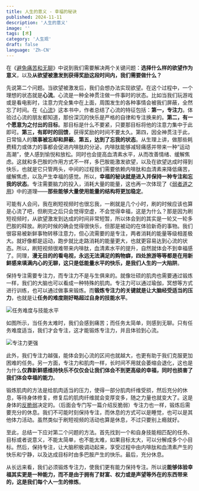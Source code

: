 ```yaml
---
title: 人生的意义 - 幸福的秘诀
published: 2024-11-11
description: '人生的意义'
image: ''
tags: [术]
category: '人生观'
draft: false
language: 'Zh-CN'
---
```

在《[避免痛苦和无聊](https://mp.weixin.qq.com/s/besZFhv5sw11FG7bLsUh-A)》中说到我们需要解决两个关键问题：**选择什么样的欲望作为意义**，以及**从欲望被激发到获得奖励这段时间内，我们需要做什么？**

先说第二个问题。当欲望被激发后，我们会想办法实现欲望。在这个过程中，一个理想的状态就是**心流**。心流是一种全神贯注做一件事时的状态。比如当我们玩游戏或是看电影时，注意力完全集中在上面，周围发生的各种事情会被我们屏蔽，全然忘了时间。在《[心流](https://book.douban.com/subject/27186106/)》这本书中，作者总结了心流的特征包括：**第一，专注力**。体验过心流的朋友都知道，那份深沉的快乐是严格的自律和专注换来的。**第二，有一个愿意为之付出的目标**。那目标是什么不要紧，只要那目标将他的注意力集中于此即可。**第三，有即时的回馈**，获得奖励的时间不要太久。第四，因全神贯注于此，日常恼人的**琐事被忘却和屏蔽**。**第五，达到了忘我的状态**。从生理上讲，做那些耗费精力或体力的事都会促进内啡肽的分泌，内啡肽能够减轻痛感并带来一种“运动高潮”，使人感到愉悦和放松。同时也会提高血清素水平，从而改善情绪、缓解焦虑。这就和多巴胺的作用方式不一样，多巴胺能激发欲望，以及在欲望达成时得到快乐，也就是它只管两头，中间的过程我们需要依赖内啡肽和血清素来降低痛苦，缓解焦虑，以及产生幸福的感觉。所以，**幸福的秘诀就是进入并保持一种专注和忘我的状态**。专注需要脑力的投入，消耗大量的能量，这也再一次体现了《[弱者道之用](https://mp.weixin.qq.com/s/BXkKHfHUKNlI5YocdefxCA)》中的道理——**那些能够大量使用能量的结构将更加稳定**。

可能有人会问，我在刷短视频时也很忘我，一刷就是几个小时，刷的时候应该也算是心流了吧，但刷完之后只会觉得空虚，不会觉得幸福，这是为什么？那是因为刷短视频时，从欲望激发到达成的时间非常短暂，所以体会到的其实是一轮又一轮多巴胺的释放。刷的时候的确会觉得很快乐，但那是被动的在体验新奇的事物。我们很容易被新鲜事物转移注意力，但心流需要的是专注，两者消耗的能量等级相差极大。就好像都是运动，跑步就比走路消耗的能量更大，也就更容易达到心流的状态。所以，刷短视频很难带来内啡肽，血清素水平的提升，自然就体会不到幸福感了。同理，**漫无目的的看电视，永远无法满足的购物癖，四处旅游等等都是在用新鲜感来填满内心的无聊，这只是低能量水平的快乐，是我们人生的一大陷阱**。

保持专注需要专注力，而专注力不是与生俱来的。就像壮硕的肌肉也需要通过锻炼一样，我们的大脑也可以看成一种特殊的肌肉。专注力可以通过瑜伽，冥想等方式进行训练，也可以通过做事来锻炼。而**锻炼专注力的关键就是让大脑经受适当的压力**，也就是让**任务的难度刚好略超过自身的技能水平**。

![任务难度与技能水平](https://mmbiz.qpic.cn/mmbiz_png/XuQ1YfIuXuzVUFSlzOMdAsiavJyhXSXCvpAOkyDv67q5wOwFdlxstqmEd5jhI8eMd5DrzhVAaUXgDELpOXmRSCg/640?wx_fmt=png&from=appmsg&tp=webp&wxfrom=5&wx_lazy=1&wx_co=1)

如图所示，当任务太难时，我们会感到痛苦；而任务太简单，则感到无聊。只有任务难度适当，我们才会专注，这才能锻炼专注力，并且体验到心流。

![专注力更强](https://mmbiz.qpic.cn/mmbiz_png/XuQ1YfIuXuy5eX0LmjPKo7AsdI36gLelc6IKxFdNBepSE7wPsstUicgrK6DTiaziaMiczQghmTJlw2OTQibq4hIKcGg/640?wx_fmt=png&from=appmsg&tp=webp&wxfrom=5&wx_lazy=1&wx_co=1)

此外，我们专注力越强，能体会到心流的区间也就越大，也更有助于我们克服更加困难的任务。另一方面，专注力和肌肉一样，长时间不用就会萎缩会退化，这也是为什么**仅靠新鲜感维持快乐不仅仅会让我们体会不到更高级的幸福，同时也损害了我们体会幸福的能力**。

锻炼肌肉的方法是给肌肉适当的压力，使得一部分肌肉纤维受损，然后充分的休息，等待身体修复，修复后的肌肉纤维就会变厚变多，随之力量也就变大了。这是身体的[反脆弱](https://book.douban.com/subject/25782902/)决定的。（后面会专门写一篇介绍反脆弱）专注力也一样，锻炼后需要充分的休息。我们不可能时刻保持专注，而休息的方式可以是睡觉，也可以是其他体力活动。虽然类似于刷短视频的活动也算是休息，不过只要别上瘾就好。

至此，总结一下应对第二个问题的方法。首先找到一个和自身技能相匹配的任务、目标或者说意义，不能太简单，也不能太难，如果目标太大，可以分解成多个小目标。然后，保持专注，让大脑积极调动起来，享受过程中由内啡肽和血清素产生的快乐和宁静，以及达成目标时由多巴胺产生的快乐。最后，充分休息。

从长远来看，我们必须锻炼专注力，使我们更有能力保持专注。所以说**能够体验幸福其实更是一种能力，而不是由于拥有了财富、权力或是声望等外在的东西带来的，这是我们每个人一生的修炼**。

